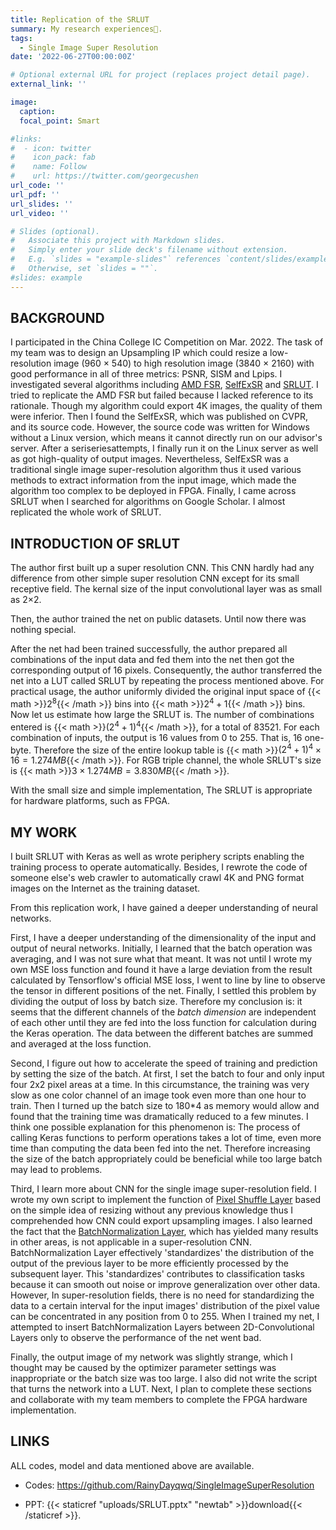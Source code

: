 ```yaml
---
title: Replication of the SRLUT
summary: My research experiences🔬.
tags:
  - Single Image Super Resolution
date: '2022-06-27T00:00:00Z'

# Optional external URL for project (replaces project detail page).
external_link: ''

image:
  caption: 
  focal_point: Smart

#links:
#  - icon: twitter
#    icon_pack: fab
#    name: Follow
#    url: https://twitter.com/georgecushen
url_code: ''
url_pdf: ''
url_slides: ''
url_video: ''

# Slides (optional).
#   Associate this project with Markdown slides.
#   Simply enter your slide deck's filename without extension.
#   E.g. `slides = "example-slides"` references `content/slides/example-slides.md`.
#   Otherwise, set `slides = ""`.
#slides: example
---
```


## BACKGROUND

I participated in the China College IC Competition on Mar. 2022. The task of my team was to design an Upsampling IP which could resize a low-resolution image (960 × 540) to high resolution image (3840 × 2160) with good performance in all of three metrics: PSNR, SISM and Lpips. I investigated several algorithms including [AMD FSR](https://www.amd.com/en/technologies/fidelityfx-super-resolution), [SelfExSR](https://www.cv-foundation.org/openaccess/content_cvpr_2015/papers/Huang_Single_Image_Super-Resolution_2015_CVPR_paper.pdf) and [SRLUT](https://openaccess.thecvf.com/content/CVPR2021/papers/Jo_Practical_Single-Image_Super-Resolution_Using_Look-Up_Table_CVPR_2021_paper.pdf). I tried to replicate the AMD FSR but failed because I lacked reference to its rationale. Though my algorithm could export 4K images, the quality of them were inferior. Then I found the SelfExSR, which was published on CVPR, and its source code. However, the source code was written for Windows without a Linux version, which means it cannot directly run on our advisor's server. After a seriseriesattempts, I finally run it on the Linux server as well as got high-quality of output images. Nevertheless, SelfExSR was a traditional single image super-resolution algorithm thus it used various methods to extract information from the input image, which made the algorithm too complex to be deployed in FPGA. Finally, I came across SRLUT when I searched for algorithms on Google Scholar. I almost replicated the whole work of SRLUT.

## INTRODUCTION OF SRLUT

The author first built up a super resolution CNN. This CNN hardly had any difference from other simple super resolution CNN except for its small receptive field. The kernal size of the input convolutional layer was as small as 2×2. 

Then, the author trained the net on public datasets. Until now there was nothing special.

After the net had been trained successfully, the author prepared all combinations of the input data and fed them into the net then got the corresponding output of 16 pixels. Consequently, the author transferred the net into a LUT called SRLUT by repeating the process mentioned above. For practical usage, the author uniformly divided the original input space of {{< math >}}$2^8${{< /math >}} bins into {{< math >}}$2^4+1${{< /math >}} bins. Now let us estimate how large the SRLUT is. The number of combinations entered is {{< math >}}$(2^4+1)^4${{< /math >}}, for a total of 83521. For each combination of inputs, the output is 16 values from 0 to 255. That is, 16 one-byte. Therefore the size of the entire lookup table is {{< math >}}$(2^4+1)^4 \times 16=1.274MB${{< /math >}}. For RGB triple channel, the whole SRLUT's size is {{< math >}}$3 \times 1.274MB=3.830MB${{< /math >}}. 

With the small size and simple implementation, The SRLUT is appropriate for hardware platforms, such as FPGA. 

## MY WORK

I built SRLUT with Keras as well as wrote periphery scripts enabling the training process to operate automatically. Besides, I rewrote the code of someone else's web crawler to automatically crawl 4K and PNG format images on the Internet as the training dataset.

From this replication work, I have gained a deeper understanding of neural networks.

First, I have a deeper understanding of the dimensionality of the input and output of neural networks. Initially, I learned that the batch operation was averaging, and I was not sure what that meant. It was not until I wrote my own MSE loss function and found it have a large deviation from the result calculated by Tensorflow's official MSE loss, I went to line by line to observe the tensor in different positions of the net. Finally, I settled this problem by dividing the output of loss by batch size. Therefore my conclusion is: it seems that the different channels of the *batch dimension* are independent of each other until they are fed into the loss function for calculation during the Keras operation. The data between the different batches are summed and averaged at the loss function.

Second, I figure out how to accelerate the speed of training and prediction by setting the size of the batch. At first, I set the batch to four and only input four 2x2 pixel areas at a time. In this circumstance, the training was very slow as one color channel of an image took even more than one hour to train. Then I turned up the batch size to 180*4 as memory would allow and found that the training time was dramatically reduced to a few minutes. I think one possible explanation for this phenomenon is: The process of calling Keras functions to perform operations takes a lot of time, even more time than computing the data been fed into the net. Therefore increasing the size of the batch appropriately could be beneficial while too large batch may lead to problems.

Third, I learn more about CNN for the single image super-resolution field. I wrote my own script to implement the function of [Pixel Shuffle Layer](https://pytorch.org/docs/stable/generated/torch.nn.PixelShuffle.html) based on the simple idea of resizing without any previous knowledge thus I comprehended how CNN could export upsampling images. I also learned the fact that the [BatchNormalization Layer](https://keras.io/api/layers/normalization_layers/batch_normalization/), which has yielded many results in other areas, is not applicable in a super-resolution CNN. BatchNormalization Layer effectively 'standardizes' the distribution of the output of the previous layer to be more efficiently processed by the subsequent layer. This 'standardizes' contributes to classification tasks because it can smooth out noise or improve generalization over other data. However, In super-resolution fields, there is no need for standardizing the data to a certain interval for the input images' distribution of the pixel value can be concentrated in any position from 0 to 255. When I trained my net, I attempted to insert BatchNormalization Layers between 2D-Convolutional Layers only to observe the performance of the net went bad.

Finally, the output image of my network was slightly strange, which I thought may be caused by the optimizer parameter settings was inappropriate or the batch size was too large. I also did not write the script that turns the network into a LUT. Next, I plan to complete these sections and collaborate with my team members to complete the FPGA hardware implementation.

## LINKS

ALL codes, model and data mentioned above are available.

- Codes: https://github.com/RainyDayqwq/SingleImageSuperResolution

- PPT: {{< staticref "uploads/SRLUT.pptx" "newtab" >}}download{{< /staticref >}}.
